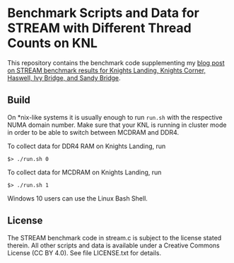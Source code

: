 
# Benchmark Scripts and Data for STREAM with Different Thread Counts on KNL

This repository contains the benchmark code supplementing my [blog post on STREAM benchmark results for Knights Landing, Knights Corner, Haswell, Ivy Bridge, and Sandy Bridge](https://www.karlrupp.net/2016/07/knights-landing-vs-knights-corner-haswell-ivy-bridge-and-sandy-bridge-stream-benchmark-results/).

## Build

On *nix-like systems it is usually enough to run `run.sh` with the respective NUMA domain number.
Make sure that your KNL is running in cluster mode in order to be able to switch between MCDRAM and DDR4.

To collect data for DDR4 RAM on Knights Landing, run

    $> ./run.sh 0

To collect data for MCDRAM on Knights Landing, run

    $> ./run.sh 1

Windows 10 users can use the Linux Bash Shell.

## License

The STREAM benchmark code in stream.c is subject to the license stated therein.
All other scripts and data is available under a Creative Commons License (CC BY 4.0).
See file LICENSE.txt for details.

